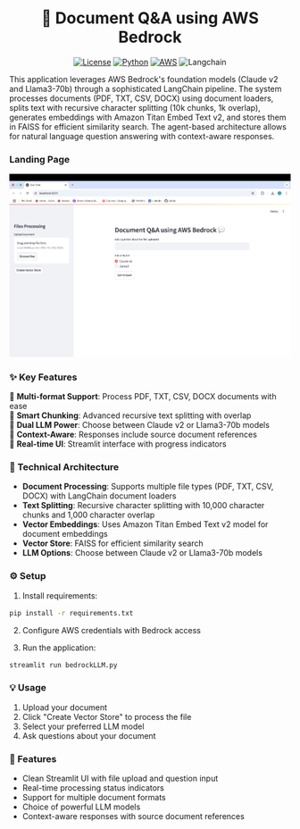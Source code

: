 <div align="center">

# 📄 Document Q&A using AWS Bedrock
[![License](https://img.shields.io/badge/License-MIT-blue.svg)](LICENSE)
[![Python](https://img.shields.io/badge/Python-3.8+-blue.svg)](https://python.org)
[![AWS](https://img.shields.io/badge/AWS-Bedrock-orange.svg)](https://aws.amazon.com/bedrock/)
![Langchain](https://img.shields.io/badge/Langchain-🦜_LLM_Framework-blueviolet)



</div>



This application leverages AWS Bedrock's foundation models (Claude v2 and Llama3-70b) through a sophisticated LangChain pipeline. The system processes documents (PDF, TXT, CSV, DOCX) using document loaders, splits text with recursive character splitting (10k chunks, 1k overlap), generates embeddings with Amazon Titan Embed Text v2, and stores them in FAISS for efficient similarity search. The agent-based architecture allows for natural language question answering with context-aware responses.


### Landing Page
![Landing Page](landing.png)




### ✨ Key Features

🔹 **Multi-format Support**: Process PDF, TXT, CSV, DOCX documents with ease  
🔹 **Smart Chunking**: Advanced recursive text splitting with overlap  
🔹 **Dual LLM Power**: Choose between Claude v2 or Llama3-70b models  
🔹 **Context-Aware**: Responses include source document references  
🔹 **Real-time UI**: Streamlit interface with progress indicators  


### 🔧 Technical Architecture

- **Document Processing**: Supports multiple file types (PDF, TXT, CSV, DOCX) with LangChain document loaders
- **Text Splitting**: Recursive character splitting with 10,000 character chunks and 1,000 character overlap
- **Vector Embeddings**: Uses Amazon Titan Embed Text v2 model for document embeddings
- **Vector Store**: FAISS for efficient similarity search
- **LLM Options**: Choose between Claude v2 or Llama3-70b models

### ⚙️ Setup

1. Install requirements:
```bash
pip install -r requirements.txt
```

2. Configure AWS credentials with Bedrock access

3. Run the application:
```bash
streamlit run bedrockLLM.py
```

### 💡 Usage

1. Upload your document
2. Click "Create Vector Store" to process the file
3. Select your preferred LLM model
4. Ask questions about your document

### 🌟 Features

- Clean Streamlit UI with file upload and question input
- Real-time processing status indicators
- Support for multiple document formats
- Choice of powerful LLM models
- Context-aware responses with source document references
